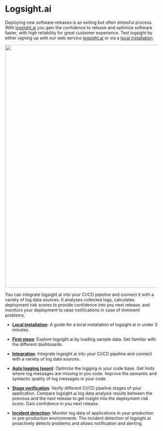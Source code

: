 # Logsight.ai

<!-- <img style="float: right;" width=400 src="/get_started/hero.png"/> -->

Deploying new software releases is an exiting but often stressful process. With [logsight.ai](https://logsight.ai) you gain the confidence to release and optimize software faster, with high reliability for great customer experience. Test logsight by either signing up with our web service [logsight.ai](https://logsight.ai) or via a [local installation](/get_started/installation.md).

<div align=center>
    <img width="800" src="/get_started/imgs/hero1.svg"/>
</div>


You can integrate logsight.ai into your CI/CD pipeline and connect it with a variety of log data sources. It analyses collected logs, calculates deployment risk scores to provide confidence into you next release, and monitors your deployment to raise notifications in case of imminent problems.

+ **[Local installation](/get_started/installation.md)**: A guide for a local installation of logsight.ai in under 3 minutes.

+ **[First steps](/get_started/first_steps.md)**: Explore logsight.ai by loading sample data. Get familiar with the different dashboards.

+ **[Integration](/integration/overview.md)**: Integrate logsight.ai into your CI/CD pipeline and connect with a variety of log data sources.

+ **[Auto logging (soon)](/logging_code_inspection/overview.md)**: Optimize the logging in your code base. Get hints where log messages are missing in you code. Improve the semantic and syntactic quality of log messages in your code.

+ **[Stage verification](/stage_verification/overview.md)**: Verify different CI/CD pipeline stages of your application. Compare logsight.ai log data analysis results between the previous and the next release to get insight into the deployment risk score. Gain confidence in you next release.

+ **[Incident detection](/incident_detection/overview.md)**: Monitor log data of applications in your production or pre-production environments. The incident detection of logsight.ai proactively detects problems and allows notification and alerting.
